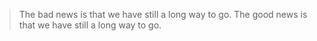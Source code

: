 > The bad news is that we have still a long way to go.
> The good news is that we have still a long way to go.

